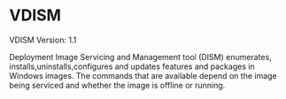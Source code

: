 # VDISM
VDISM Version: 1.1

 Deployment Image Servicing and Management tool (DISM) enumerates,
 installs,uninstalls,configures and updates features and packages
 in Windows images. The commands that are available depend on the
 image being serviced and whether the image is offline or running.
